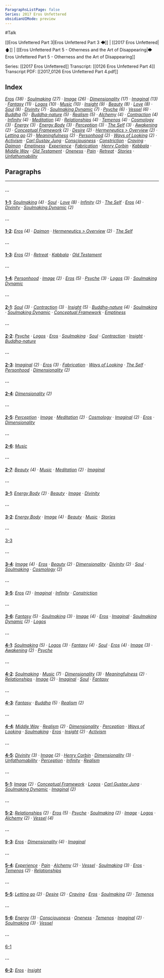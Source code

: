 ```yaml
---
ParagraphsListPage: false
Series: 2017 Eros Unfettered
obsidianUIMode: preview
---
```

#Talk

[[Eros Unfettered Part 3|Eros Unfettered Part 3 🡄]] | [[2017 Eros Unfettered|🡅]] | [[Eros Unfettered Part 5 - Otherness and the Art of Disappearing|🡆 Eros Unfettered Part 5 - Otherness and the Art of Disappearing]]

Series: [[2017 Eros Unfettered]]
Transcript: [[0126 Eros Unfettered Part 4]]
Transcript PDF: [[2017_0126 Eros Unfettered Part 4.pdf]]

## Index
<span class="counts">_<a data-href="Eros" href="Eros" class="internal-link" target="_blank" rel="noopener">Eros</a> (38) · <a data-href="Soulmaking" href="Soulmaking" class="internal-link" target="_blank" rel="noopener">Soulmaking</a> (27) · <a data-href="Image" href="Image" class="internal-link" target="_blank" rel="noopener">Image</a> (26) · <a data-href="Dimensionality" href="Dimensionality" class="internal-link" target="_blank" rel="noopener">Dimensionality</a> (17) · <a data-href="Imaginal" href="Imaginal" class="internal-link" target="_blank" rel="noopener">Imaginal</a> (13) · <a data-href="Fantasy" href="Fantasy" class="internal-link" target="_blank" rel="noopener">Fantasy</a> (11) · <a data-href="Logos" href="Logos" class="internal-link" target="_blank" rel="noopener">Logos</a> (10) · <a data-href="Music" href="Music" class="internal-link" target="_blank" rel="noopener">Music</a> (10) · <a data-href="Insight" href="Insight" class="internal-link" target="_blank" rel="noopener">Insight</a> (9) · <a data-href="Beauty" href="Beauty" class="internal-link" target="_blank" rel="noopener">Beauty</a> (8) · <a data-href="Love" href="Love" class="internal-link" target="_blank" rel="noopener">Love</a> (8) · <a data-href="Soul" href="Soul" class="internal-link" target="_blank" rel="noopener">Soul</a> (8) · <a data-href="Divinity" href="Divinity" class="internal-link" target="_blank" rel="noopener">Divinity</a> (7) · <a data-href="Soulmaking Dynamic" href="Soulmaking+Dynamic" class="internal-link" target="_blank" rel="noopener">Soulmaking Dynamic</a> (7) · <a data-href="Psyche" href="Psyche" class="internal-link" target="_blank" rel="noopener">Psyche</a> (6) · <a data-href="Vessel" href="Vessel" class="internal-link" target="_blank" rel="noopener">Vessel</a> (6) · <a data-href="Buddha" href="Buddha" class="internal-link" target="_blank" rel="noopener">Buddha</a> (5) · <a data-href="Buddha-nature" href="Buddha-nature" class="internal-link" target="_blank" rel="noopener">Buddha-nature</a> (5) · <a data-href="Realism" href="Realism" class="internal-link" target="_blank" rel="noopener">Realism</a> (5) · <a data-href="Alchemy" href="Alchemy" class="internal-link" target="_blank" rel="noopener">Alchemy</a> (4) · <a data-href="Contraction" href="Contraction" class="internal-link" target="_blank" rel="noopener">Contraction</a> (4) · <a data-href="Infinity" href="Infinity" class="internal-link" target="_blank" rel="noopener">Infinity</a> (4) · <a data-href="Meditation" href="Meditation" class="internal-link" target="_blank" rel="noopener">Meditation</a> (4) · <a data-href="Relationships" href="Relationships" class="internal-link" target="_blank" rel="noopener">Relationships</a> (4) · <a data-href="Temenos" href="Temenos" class="internal-link" target="_blank" rel="noopener">Temenos</a> (4) · <a data-href="Cosmology" href="Cosmology" class="internal-link" target="_blank" rel="noopener">Cosmology</a> (3) · <a data-href="Energy" href="Energy" class="internal-link" target="_blank" rel="noopener">Energy</a> (3) · <a data-href="Energy Body" href="Energy+Body" class="internal-link" target="_blank" rel="noopener">Energy Body</a> (3) · <a data-href="Perception" href="Perception" class="internal-link" target="_blank" rel="noopener">Perception</a> (3) · <a data-href="The Self" href="The+Self" class="internal-link" target="_blank" rel="noopener">The Self</a> (3) · <a data-href="Awakening" href="Awakening" class="internal-link" target="_blank" rel="noopener">Awakening</a> (2) · <a data-href="Conceptual Framework" href="Conceptual+Framework" class="internal-link" target="_blank" rel="noopener">Conceptual Framework</a> (2) · <a data-href="Desire" href="Desire" class="internal-link" target="_blank" rel="noopener">Desire</a> (2) · <a data-href="Hermeneutics#Overview" href="Hermeneutics#Overview" class="internal-link" target="_blank" rel="noopener">Hermeneutics &gt; Overview</a> (2) · <a data-href="Letting go" href="Letting+go" class="internal-link" target="_blank" rel="noopener">Letting go</a> (2) · <a data-href="Meaningfulness" href="Meaningfulness" class="internal-link" target="_blank" rel="noopener">Meaningfulness</a> (2) · <a data-href="Personhood" href="Personhood" class="internal-link" target="_blank" rel="noopener">Personhood</a> (2) · <a data-href="Ways of Looking" href="Ways+of+Looking" class="internal-link" target="_blank" rel="noopener">Ways of Looking</a> (2) · <a data-href="Activism" href="Activism" class="internal-link" target="_blank" rel="noopener">Activism</a> · <a data-href="Carl Gustav Jung" href="Carl+Gustav+Jung" class="internal-link" target="_blank" rel="noopener">Carl Gustav Jung</a> · <a data-href="Consciousness" href="Consciousness" class="internal-link" target="_blank" rel="noopener">Consciousness</a> · <a data-href="Constriction" href="Constriction" class="internal-link" target="_blank" rel="noopener">Constriction</a> · <a data-href="Craving" href="Craving" class="internal-link" target="_blank" rel="noopener">Craving</a> · <a data-href="Daimon" href="Daimon" class="internal-link" target="_blank" rel="noopener">Daimon</a> · <a data-href="Emptiness" href="Emptiness" class="internal-link" target="_blank" rel="noopener">Emptiness</a> · <a data-href="Experience" href="Experience" class="internal-link" target="_blank" rel="noopener">Experience</a> · <a data-href="Fabrication" href="Fabrication" class="internal-link" target="_blank" rel="noopener">Fabrication</a> · <a data-href="Henry Corbin" href="Henry+Corbin" class="internal-link" target="_blank" rel="noopener">Henry Corbin</a> · <a data-href="Kabbala" href="Kabbala" class="internal-link" target="_blank" rel="noopener">Kabbala</a> · <a data-href="Middle Way" href="Middle+Way" class="internal-link" target="_blank" rel="noopener">Middle Way</a> · <a data-href="Old Testament" href="Old+Testament" class="internal-link" target="_blank" rel="noopener">Old Testament</a> · <a data-href="Oneness" href="Oneness" class="internal-link" target="_blank" rel="noopener">Oneness</a> · <a data-href="Pain" href="Pain" class="internal-link" target="_blank" rel="noopener">Pain</a> · <a data-href="Retreat" href="Retreat" class="internal-link" target="_blank" rel="noopener">Retreat</a> · <a data-href="Stories" href="Stories" class="internal-link" target="_blank" rel="noopener">Stories</a> · <a data-href="Unfathomability" href="Unfathomability" class="internal-link" target="_blank" rel="noopener">Unfathomability</a>_</span>
<br/>

## Paragraphs
---
##### ...
<span class="counts">**<a data-href="0126 Eros Unfettered Part 4#^1-1" href="0126+Eros+Unfettered+Part+4#^1-1" class="internal-link" target="_blank" rel="noopener">1-1</a>**: _<a data-href="Soulmaking" href="Soulmaking" class="internal-link" target="_blank" rel="noopener">Soulmaking</a> (4) · <a data-href="Soul" href="Soul" class="internal-link" target="_blank" rel="noopener">Soul</a> · <a data-href="Love" href="Love" class="internal-link" target="_blank" rel="noopener">Love</a> (8) · <a data-href="Infinity" href="Infinity" class="internal-link" target="_blank" rel="noopener">Infinity</a> (2) · <a data-href="The Self" href="The+Self" class="internal-link" target="_blank" rel="noopener">The Self</a> · <a data-href="Eros" href="Eros" class="internal-link" target="_blank" rel="noopener">Eros</a> (4) · <a data-href="Divinity" href="Divinity" class="internal-link" target="_blank" rel="noopener">Divinity</a> · <a data-href="Soulmaking Dynamic" href="Soulmaking+Dynamic" class="internal-link" target="_blank" rel="noopener">Soulmaking Dynamic</a> (2)_</span>

##### ...
<span class="counts">**<a data-href="0126 Eros Unfettered Part 4#^1-2" href="0126+Eros+Unfettered+Part+4#^1-2" class="internal-link" target="_blank" rel="noopener">1-2</a>**: _<a data-href="Eros" href="Eros" class="internal-link" target="_blank" rel="noopener">Eros</a> (4) · <a data-href="Daimon" href="Daimon" class="internal-link" target="_blank" rel="noopener">Daimon</a> · <a data-href="Hermeneutics#Overview" href="Hermeneutics#Overview" class="internal-link" target="_blank" rel="noopener">Hermeneutics &gt; Overview</a> (2) · <a data-href="The Self" href="The+Self" class="internal-link" target="_blank" rel="noopener">The Self</a>_</span>

##### ...
<span class="counts">**<a data-href="0126 Eros Unfettered Part 4#^1-3" href="0126+Eros+Unfettered+Part+4#^1-3" class="internal-link" target="_blank" rel="noopener">1-3</a>**: _<a data-href="Eros" href="Eros" class="internal-link" target="_blank" rel="noopener">Eros</a> (2) · <a data-href="Retreat" href="Retreat" class="internal-link" target="_blank" rel="noopener">Retreat</a> · <a data-href="Kabbala" href="Kabbala" class="internal-link" target="_blank" rel="noopener">Kabbala</a> · <a data-href="Old Testament" href="Old+Testament" class="internal-link" target="_blank" rel="noopener">Old Testament</a>_</span>

##### ...
<span class="counts">**<a data-href="0126 Eros Unfettered Part 4#^1-4" href="0126+Eros+Unfettered+Part+4#^1-4" class="internal-link" target="_blank" rel="noopener">1-4</a>**: _<a data-href="Personhood" href="Personhood" class="internal-link" target="_blank" rel="noopener">Personhood</a> · <a data-href="Image" href="Image" class="internal-link" target="_blank" rel="noopener">Image</a> (2) · <a data-href="Eros" href="Eros" class="internal-link" target="_blank" rel="noopener">Eros</a> (5) · <a data-href="Psyche" href="Psyche" class="internal-link" target="_blank" rel="noopener">Psyche</a> (3) · <a data-href="Logos" href="Logos" class="internal-link" target="_blank" rel="noopener">Logos</a> (3) · <a data-href="Soulmaking Dynamic" href="Soulmaking+Dynamic" class="internal-link" target="_blank" rel="noopener">Soulmaking Dynamic</a>_</span>

##### ...
<span class="counts">**<a data-href="0126 Eros Unfettered Part 4#^2-1" href="0126+Eros+Unfettered+Part+4#^2-1" class="internal-link" target="_blank" rel="noopener">2-1</a>**: _<a data-href="Soul" href="Soul" class="internal-link" target="_blank" rel="noopener">Soul</a> (3) · <a data-href="Contraction" href="Contraction" class="internal-link" target="_blank" rel="noopener">Contraction</a> (3) · <a data-href="Insight" href="Insight" class="internal-link" target="_blank" rel="noopener">Insight</a> (5) · <a data-href="Buddha-nature" href="Buddha-nature" class="internal-link" target="_blank" rel="noopener">Buddha-nature</a> (4) · <a data-href="Soulmaking" href="Soulmaking" class="internal-link" target="_blank" rel="noopener">Soulmaking</a> · <a data-href="Soulmaking Dynamic" href="Soulmaking+Dynamic" class="internal-link" target="_blank" rel="noopener">Soulmaking Dynamic</a> · <a data-href="Conceptual Framework" href="Conceptual+Framework" class="internal-link" target="_blank" rel="noopener">Conceptual Framework</a> · <a data-href="Emptiness" href="Emptiness" class="internal-link" target="_blank" rel="noopener">Emptiness</a>_</span>

##### ...
<span class="counts">**<a data-href="0126 Eros Unfettered Part 4#^2-2" href="0126+Eros+Unfettered+Part+4#^2-2" class="internal-link" target="_blank" rel="noopener">2-2</a>**: _<a data-href="Psyche" href="Psyche" class="internal-link" target="_blank" rel="noopener">Psyche</a> · <a data-href="Logos" href="Logos" class="internal-link" target="_blank" rel="noopener">Logos</a> · <a data-href="Eros" href="Eros" class="internal-link" target="_blank" rel="noopener">Eros</a> · <a data-href="Soulmaking" href="Soulmaking" class="internal-link" target="_blank" rel="noopener">Soulmaking</a> · <a data-href="Soul" href="Soul" class="internal-link" target="_blank" rel="noopener">Soul</a> · <a data-href="Contraction" href="Contraction" class="internal-link" target="_blank" rel="noopener">Contraction</a> · <a data-href="Insight" href="Insight" class="internal-link" target="_blank" rel="noopener">Insight</a> · <a data-href="Buddha-nature" href="Buddha-nature" class="internal-link" target="_blank" rel="noopener">Buddha-nature</a>_</span>

##### ...
<span class="counts">**<a data-href="0126 Eros Unfettered Part 4#^2-3" href="0126+Eros+Unfettered+Part+4#^2-3" class="internal-link" target="_blank" rel="noopener">2-3</a>**: _<a data-href="Imaginal" href="Imaginal" class="internal-link" target="_blank" rel="noopener">Imaginal</a> (2) · <a data-href="Eros" href="Eros" class="internal-link" target="_blank" rel="noopener">Eros</a> (3) · <a data-href="Fabrication" href="Fabrication" class="internal-link" target="_blank" rel="noopener">Fabrication</a> · <a data-href="Ways of Looking" href="Ways+of+Looking" class="internal-link" target="_blank" rel="noopener">Ways of Looking</a> · <a data-href="The Self" href="The+Self" class="internal-link" target="_blank" rel="noopener">The Self</a> · <a data-href="Personhood" href="Personhood" class="internal-link" target="_blank" rel="noopener">Personhood</a> · <a data-href="Dimensionality" href="Dimensionality" class="internal-link" target="_blank" rel="noopener">Dimensionality</a> (2)_</span>

##### ...
<span class="counts">**<a data-href="0126 Eros Unfettered Part 4#^2-4" href="0126+Eros+Unfettered+Part+4#^2-4" class="internal-link" target="_blank" rel="noopener">2-4</a>**: _<a data-href="Dimensionality" href="Dimensionality" class="internal-link" target="_blank" rel="noopener">Dimensionality</a> (2)_</span>

##### ...
<span class="counts">**<a data-href="0126 Eros Unfettered Part 4#^2-5" href="0126+Eros+Unfettered+Part+4#^2-5" class="internal-link" target="_blank" rel="noopener">2-5</a>**: _<a data-href="Perception" href="Perception" class="internal-link" target="_blank" rel="noopener">Perception</a> · <a data-href="Image" href="Image" class="internal-link" target="_blank" rel="noopener">Image</a> · <a data-href="Meditation" href="Meditation" class="internal-link" target="_blank" rel="noopener">Meditation</a> (2) · <a data-href="Cosmology" href="Cosmology" class="internal-link" target="_blank" rel="noopener">Cosmology</a> · <a data-href="Imaginal" href="Imaginal" class="internal-link" target="_blank" rel="noopener">Imaginal</a> (2) · <a data-href="Eros" href="Eros" class="internal-link" target="_blank" rel="noopener">Eros</a> · <a data-href="Dimensionality" href="Dimensionality" class="internal-link" target="_blank" rel="noopener">Dimensionality</a>_</span>

##### ...
<span class="counts">**<a data-href="0126 Eros Unfettered Part 4#^2-6" href="0126+Eros+Unfettered+Part+4#^2-6" class="internal-link" target="_blank" rel="noopener">2-6</a>**: _<a data-href="Music" href="Music" class="internal-link" target="_blank" rel="noopener">Music</a>_</span>

##### ...
<span class="counts">**<a data-href="0126 Eros Unfettered Part 4#^2-7" href="0126+Eros+Unfettered+Part+4#^2-7" class="internal-link" target="_blank" rel="noopener">2-7</a>**: _<a data-href="Beauty" href="Beauty" class="internal-link" target="_blank" rel="noopener">Beauty</a> (4) · <a data-href="Music" href="Music" class="internal-link" target="_blank" rel="noopener">Music</a> · <a data-href="Meditation" href="Meditation" class="internal-link" target="_blank" rel="noopener">Meditation</a> (2) · <a data-href="Imaginal" href="Imaginal" class="internal-link" target="_blank" rel="noopener">Imaginal</a>_</span>

##### ...
<span class="counts">**<a data-href="0126 Eros Unfettered Part 4#^3-1" href="0126+Eros+Unfettered+Part+4#^3-1" class="internal-link" target="_blank" rel="noopener">3-1</a>**: _<a data-href="Energy Body" href="Energy+Body" class="internal-link" target="_blank" rel="noopener">Energy Body</a> (2) · <a data-href="Beauty" href="Beauty" class="internal-link" target="_blank" rel="noopener">Beauty</a> · <a data-href="Image" href="Image" class="internal-link" target="_blank" rel="noopener">Image</a> · <a data-href="Divinity" href="Divinity" class="internal-link" target="_blank" rel="noopener">Divinity</a>_</span>

##### ...
<span class="counts">**<a data-href="0126 Eros Unfettered Part 4#^3-2" href="0126+Eros+Unfettered+Part+4#^3-2" class="internal-link" target="_blank" rel="noopener">3-2</a>**: _<a data-href="Energy Body" href="Energy+Body" class="internal-link" target="_blank" rel="noopener">Energy Body</a> · <a data-href="Image" href="Image" class="internal-link" target="_blank" rel="noopener">Image</a> (4) · <a data-href="Beauty" href="Beauty" class="internal-link" target="_blank" rel="noopener">Beauty</a> · <a data-href="Music" href="Music" class="internal-link" target="_blank" rel="noopener">Music</a> · <a data-href="Stories" href="Stories" class="internal-link" target="_blank" rel="noopener">Stories</a>_</span>

##### ...
<span class="counts"><a data-href="0126 Eros Unfettered Part 4#^3-3" href="0126+Eros+Unfettered+Part+4#^3-3" class="internal-link" target="_blank" rel="noopener">3-3</a></span>

##### ...
<span class="counts">**<a data-href="0126 Eros Unfettered Part 4#^3-4" href="0126+Eros+Unfettered+Part+4#^3-4" class="internal-link" target="_blank" rel="noopener">3-4</a>**: _<a data-href="Image" href="Image" class="internal-link" target="_blank" rel="noopener">Image</a> (4) · <a data-href="Eros" href="Eros" class="internal-link" target="_blank" rel="noopener">Eros</a> · <a data-href="Beauty" href="Beauty" class="internal-link" target="_blank" rel="noopener">Beauty</a> (2) · <a data-href="Dimensionality" href="Dimensionality" class="internal-link" target="_blank" rel="noopener">Dimensionality</a> · <a data-href="Divinity" href="Divinity" class="internal-link" target="_blank" rel="noopener">Divinity</a> (2) · <a data-href="Soul" href="Soul" class="internal-link" target="_blank" rel="noopener">Soul</a> · <a data-href="Soulmaking" href="Soulmaking" class="internal-link" target="_blank" rel="noopener">Soulmaking</a> · <a data-href="Cosmology" href="Cosmology" class="internal-link" target="_blank" rel="noopener">Cosmology</a> (2)_</span>

##### ...
<span class="counts">**<a data-href="0126 Eros Unfettered Part 4#^3-5" href="0126+Eros+Unfettered+Part+4#^3-5" class="internal-link" target="_blank" rel="noopener">3-5</a>**: _<a data-href="Eros" href="Eros" class="internal-link" target="_blank" rel="noopener">Eros</a> (2) · <a data-href="Imaginal" href="Imaginal" class="internal-link" target="_blank" rel="noopener">Imaginal</a> · <a data-href="Infinity" href="Infinity" class="internal-link" target="_blank" rel="noopener">Infinity</a> · <a data-href="Constriction" href="Constriction" class="internal-link" target="_blank" rel="noopener">Constriction</a>_</span>

##### ...
<span class="counts">**<a data-href="0126 Eros Unfettered Part 4#^3-6" href="0126+Eros+Unfettered+Part+4#^3-6" class="internal-link" target="_blank" rel="noopener">3-6</a>**: _<a data-href="Fantasy" href="Fantasy" class="internal-link" target="_blank" rel="noopener">Fantasy</a> (5) · <a data-href="Soulmaking" href="Soulmaking" class="internal-link" target="_blank" rel="noopener">Soulmaking</a> (3) · <a data-href="Image" href="Image" class="internal-link" target="_blank" rel="noopener">Image</a> (4) · <a data-href="Eros" href="Eros" class="internal-link" target="_blank" rel="noopener">Eros</a> · <a data-href="Imaginal" href="Imaginal" class="internal-link" target="_blank" rel="noopener">Imaginal</a> · <a data-href="Soulmaking Dynamic" href="Soulmaking+Dynamic" class="internal-link" target="_blank" rel="noopener">Soulmaking Dynamic</a> (2) · <a data-href="Logos" href="Logos" class="internal-link" target="_blank" rel="noopener">Logos</a>_</span>

##### ...
<span class="counts">**<a data-href="0126 Eros Unfettered Part 4#^4-1" href="0126+Eros+Unfettered+Part+4#^4-1" class="internal-link" target="_blank" rel="noopener">4-1</a>**: _<a data-href="Soulmaking" href="Soulmaking" class="internal-link" target="_blank" rel="noopener">Soulmaking</a> (5) · <a data-href="Logos" href="Logos" class="internal-link" target="_blank" rel="noopener">Logos</a> (3) · <a data-href="Fantasy" href="Fantasy" class="internal-link" target="_blank" rel="noopener">Fantasy</a> (4) · <a data-href="Soul" href="Soul" class="internal-link" target="_blank" rel="noopener">Soul</a> · <a data-href="Eros" href="Eros" class="internal-link" target="_blank" rel="noopener">Eros</a> (4) · <a data-href="Image" href="Image" class="internal-link" target="_blank" rel="noopener">Image</a> (3) · <a data-href="Awakening" href="Awakening" class="internal-link" target="_blank" rel="noopener">Awakening</a> (2) · <a data-href="Psyche" href="Psyche" class="internal-link" target="_blank" rel="noopener">Psyche</a>_</span>

##### ...
<span class="counts">**<a data-href="0126 Eros Unfettered Part 4#^4-2" href="0126+Eros+Unfettered+Part+4#^4-2" class="internal-link" target="_blank" rel="noopener">4-2</a>**: _<a data-href="Soulmaking" href="Soulmaking" class="internal-link" target="_blank" rel="noopener">Soulmaking</a> · <a data-href="Music" href="Music" class="internal-link" target="_blank" rel="noopener">Music</a> (7) · <a data-href="Dimensionality" href="Dimensionality" class="internal-link" target="_blank" rel="noopener">Dimensionality</a> (3) · <a data-href="Meaningfulness" href="Meaningfulness" class="internal-link" target="_blank" rel="noopener">Meaningfulness</a> (2) · <a data-href="Relationships" href="Relationships" class="internal-link" target="_blank" rel="noopener">Relationships</a> · <a data-href="Image" href="Image" class="internal-link" target="_blank" rel="noopener">Image</a> (2) · <a data-href="Imaginal" href="Imaginal" class="internal-link" target="_blank" rel="noopener">Imaginal</a> · <a data-href="Soul" href="Soul" class="internal-link" target="_blank" rel="noopener">Soul</a> · <a data-href="Fantasy" href="Fantasy" class="internal-link" target="_blank" rel="noopener">Fantasy</a>_</span>

##### ...
<span class="counts">**<a data-href="0126 Eros Unfettered Part 4#^4-3" href="0126+Eros+Unfettered+Part+4#^4-3" class="internal-link" target="_blank" rel="noopener">4-3</a>**: _<a data-href="Fantasy" href="Fantasy" class="internal-link" target="_blank" rel="noopener">Fantasy</a> · <a data-href="Buddha" href="Buddha" class="internal-link" target="_blank" rel="noopener">Buddha</a> (5) · <a data-href="Realism" href="Realism" class="internal-link" target="_blank" rel="noopener">Realism</a> (2)_</span>

##### ...
<span class="counts">**<a data-href="0126 Eros Unfettered Part 4#^4-4" href="0126+Eros+Unfettered+Part+4#^4-4" class="internal-link" target="_blank" rel="noopener">4-4</a>**: _<a data-href="Middle Way" href="Middle+Way" class="internal-link" target="_blank" rel="noopener">Middle Way</a> · <a data-href="Realism" href="Realism" class="internal-link" target="_blank" rel="noopener">Realism</a> (2) · <a data-href="Dimensionality" href="Dimensionality" class="internal-link" target="_blank" rel="noopener">Dimensionality</a> · <a data-href="Perception" href="Perception" class="internal-link" target="_blank" rel="noopener">Perception</a> · <a data-href="Ways of Looking" href="Ways+of+Looking" class="internal-link" target="_blank" rel="noopener">Ways of Looking</a> · <a data-href="Soulmaking" href="Soulmaking" class="internal-link" target="_blank" rel="noopener">Soulmaking</a> · <a data-href="Eros" href="Eros" class="internal-link" target="_blank" rel="noopener">Eros</a> · <a data-href="Insight" href="Insight" class="internal-link" target="_blank" rel="noopener">Insight</a> (2) · <a data-href="Activism" href="Activism" class="internal-link" target="_blank" rel="noopener">Activism</a>_</span>

##### ...
<span class="counts">**<a data-href="0126 Eros Unfettered Part 4#^4-5" href="0126+Eros+Unfettered+Part+4#^4-5" class="internal-link" target="_blank" rel="noopener">4-5</a>**: _<a data-href="Divinity" href="Divinity" class="internal-link" target="_blank" rel="noopener">Divinity</a> (3) · <a data-href="Image" href="Image" class="internal-link" target="_blank" rel="noopener">Image</a> (2) · <a data-href="Henry Corbin" href="Henry+Corbin" class="internal-link" target="_blank" rel="noopener">Henry Corbin</a> · <a data-href="Dimensionality" href="Dimensionality" class="internal-link" target="_blank" rel="noopener">Dimensionality</a> (3) · <a data-href="Unfathomability" href="Unfathomability" class="internal-link" target="_blank" rel="noopener">Unfathomability</a> · <a data-href="Perception" href="Perception" class="internal-link" target="_blank" rel="noopener">Perception</a> · <a data-href="Infinity" href="Infinity" class="internal-link" target="_blank" rel="noopener">Infinity</a> · <a data-href="Realism" href="Realism" class="internal-link" target="_blank" rel="noopener">Realism</a>_</span>

##### ...
<span class="counts">**<a data-href="0126 Eros Unfettered Part 4#^5-1" href="0126+Eros+Unfettered+Part+4#^5-1" class="internal-link" target="_blank" rel="noopener">5-1</a>**: _<a data-href="Image" href="Image" class="internal-link" target="_blank" rel="noopener">Image</a> (2) · <a data-href="Conceptual Framework" href="Conceptual+Framework" class="internal-link" target="_blank" rel="noopener">Conceptual Framework</a> · <a data-href="Logos" href="Logos" class="internal-link" target="_blank" rel="noopener">Logos</a> · <a data-href="Carl Gustav Jung" href="Carl+Gustav+Jung" class="internal-link" target="_blank" rel="noopener">Carl Gustav Jung</a> · <a data-href="Soulmaking Dynamic" href="Soulmaking+Dynamic" class="internal-link" target="_blank" rel="noopener">Soulmaking Dynamic</a> · <a data-href="Imaginal" href="Imaginal" class="internal-link" target="_blank" rel="noopener">Imaginal</a> (2)_</span>

##### ...
<span class="counts">**<a data-href="0126 Eros Unfettered Part 4#^5-2" href="0126+Eros+Unfettered+Part+4#^5-2" class="internal-link" target="_blank" rel="noopener">5-2</a>**: _<a data-href="Relationships" href="Relationships" class="internal-link" target="_blank" rel="noopener">Relationships</a> (2) · <a data-href="Eros" href="Eros" class="internal-link" target="_blank" rel="noopener">Eros</a> (5) · <a data-href="Psyche" href="Psyche" class="internal-link" target="_blank" rel="noopener">Psyche</a> · <a data-href="Soulmaking" href="Soulmaking" class="internal-link" target="_blank" rel="noopener">Soulmaking</a> (2) · <a data-href="Image" href="Image" class="internal-link" target="_blank" rel="noopener">Image</a> · <a data-href="Logos" href="Logos" class="internal-link" target="_blank" rel="noopener">Logos</a> · <a data-href="Alchemy" href="Alchemy" class="internal-link" target="_blank" rel="noopener">Alchemy</a> (2) · <a data-href="Vessel" href="Vessel" class="internal-link" target="_blank" rel="noopener">Vessel</a> (4)_</span>

##### ...
<span class="counts">**<a data-href="0126 Eros Unfettered Part 4#^5-3" href="0126+Eros+Unfettered+Part+4#^5-3" class="internal-link" target="_blank" rel="noopener">5-3</a>**: _<a data-href="Eros" href="Eros" class="internal-link" target="_blank" rel="noopener">Eros</a> · <a data-href="Dimensionality" href="Dimensionality" class="internal-link" target="_blank" rel="noopener">Dimensionality</a> (4) · <a data-href="Imaginal" href="Imaginal" class="internal-link" target="_blank" rel="noopener">Imaginal</a>_</span>

##### ...
<span class="counts">**<a data-href="0126 Eros Unfettered Part 4#^5-4" href="0126+Eros+Unfettered+Part+4#^5-4" class="internal-link" target="_blank" rel="noopener">5-4</a>**: _<a data-href="Experience" href="Experience" class="internal-link" target="_blank" rel="noopener">Experience</a> · <a data-href="Pain" href="Pain" class="internal-link" target="_blank" rel="noopener">Pain</a> · <a data-href="Alchemy" href="Alchemy" class="internal-link" target="_blank" rel="noopener">Alchemy</a> (2) · <a data-href="Vessel" href="Vessel" class="internal-link" target="_blank" rel="noopener">Vessel</a> · <a data-href="Soulmaking" href="Soulmaking" class="internal-link" target="_blank" rel="noopener">Soulmaking</a> (3) · <a data-href="Eros" href="Eros" class="internal-link" target="_blank" rel="noopener">Eros</a> · <a data-href="Temenos" href="Temenos" class="internal-link" target="_blank" rel="noopener">Temenos</a> (2) · <a data-href="Relationships" href="Relationships" class="internal-link" target="_blank" rel="noopener">Relationships</a>_</span>

##### ...
<span class="counts">**<a data-href="0126 Eros Unfettered Part 4#^5-5" href="0126+Eros+Unfettered+Part+4#^5-5" class="internal-link" target="_blank" rel="noopener">5-5</a>**: _<a data-href="Letting go" href="Letting+go" class="internal-link" target="_blank" rel="noopener">Letting go</a> (2) · <a data-href="Desire" href="Desire" class="internal-link" target="_blank" rel="noopener">Desire</a> (2) · <a data-href="Craving" href="Craving" class="internal-link" target="_blank" rel="noopener">Craving</a> · <a data-href="Eros" href="Eros" class="internal-link" target="_blank" rel="noopener">Eros</a> · <a data-href="Soulmaking" href="Soulmaking" class="internal-link" target="_blank" rel="noopener">Soulmaking</a> (2) · <a data-href="Temenos" href="Temenos" class="internal-link" target="_blank" rel="noopener">Temenos</a>_</span>

##### ...
<span class="counts">**<a data-href="0126 Eros Unfettered Part 4#^5-6" href="0126+Eros+Unfettered+Part+4#^5-6" class="internal-link" target="_blank" rel="noopener">5-6</a>**: _<a data-href="Energy" href="Energy" class="internal-link" target="_blank" rel="noopener">Energy</a> (3) · <a data-href="Consciousness" href="Consciousness" class="internal-link" target="_blank" rel="noopener">Consciousness</a> · <a data-href="Oneness" href="Oneness" class="internal-link" target="_blank" rel="noopener">Oneness</a> · <a data-href="Temenos" href="Temenos" class="internal-link" target="_blank" rel="noopener">Temenos</a> · <a data-href="Imaginal" href="Imaginal" class="internal-link" target="_blank" rel="noopener">Imaginal</a> (2) · <a data-href="Soulmaking" href="Soulmaking" class="internal-link" target="_blank" rel="noopener">Soulmaking</a> (3) · <a data-href="Vessel" href="Vessel" class="internal-link" target="_blank" rel="noopener">Vessel</a>_</span>

##### ...
<span class="counts"><a data-href="0126 Eros Unfettered Part 4#^6-1" href="0126+Eros+Unfettered+Part+4#^6-1" class="internal-link" target="_blank" rel="noopener">6-1</a></span>

##### ...
<span class="counts">**<a data-href="0126 Eros Unfettered Part 4#^6-2" href="0126+Eros+Unfettered+Part+4#^6-2" class="internal-link" target="_blank" rel="noopener">6-2</a>**: _<a data-href="Eros" href="Eros" class="internal-link" target="_blank" rel="noopener">Eros</a> · <a data-href="Insight" href="Insight" class="internal-link" target="_blank" rel="noopener">Insight</a>_</span>
